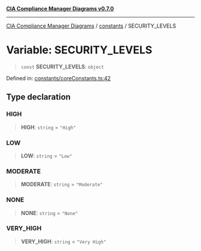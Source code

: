 [**CIA Compliance Manager Diagrams v0.7.0**](../../README.md)

***

[CIA Compliance Manager Diagrams](../../modules.md) / [constants](../README.md) / SECURITY\_LEVELS

# Variable: SECURITY\_LEVELS

> `const` **SECURITY\_LEVELS**: `object`

Defined in: [constants/coreConstants.ts:42](https://github.com/Hack23/cia-compliance-manager/blob/959ad507202d1cb78ada77cec76006b099ceca7d/src/constants/coreConstants.ts#L42)

## Type declaration

### HIGH

> **HIGH**: `string` = `"High"`

### LOW

> **LOW**: `string` = `"Low"`

### MODERATE

> **MODERATE**: `string` = `"Moderate"`

### NONE

> **NONE**: `string` = `"None"`

### VERY\_HIGH

> **VERY\_HIGH**: `string` = `"Very High"`
